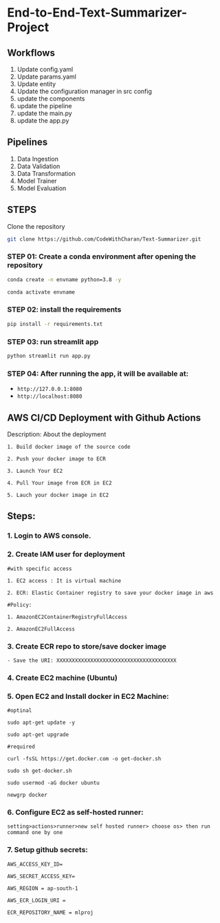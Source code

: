# End-to-End-Text-Summarizer-Project

## Workflows

1. Update config.yaml
2. Update params.yaml
3. Update entity
4. Update the configuration manager in src config
5. update the components
6. update the pipeline
7. update the main.py
8. update the app.py

## Pipelines

1. Data Ingestion
2. Data Validation
3. Data Transformation
4. Model Trainer
5. Model Evaluation

## STEPS

Clone the repository

```bash
git clone https://github.com/CodeWithCharan/Text-Summarizer.git
```
### STEP 01: Create a conda environment after opening the repository

```bash
conda create -n envname python=3.8 -y
```

```bash
conda activate envname
```


### STEP 02: install the requirements
```bash
pip install -r requirements.txt
```

### STEP 03: run streamlit app
```bash
python streamlit run app.py
```

### STEP 04: After running the app, it will be available at:

- `http://127.0.0.1:8080`
- `http://localhost:8080`

## AWS CI/CD Deployment with Github Actions

Description: About the deployment

	1. Build docker image of the source code

	2. Push your docker image to ECR

	3. Launch Your EC2 

	4. Pull Your image from ECR in EC2

	5. Lauch your docker image in EC2
## Steps:

### 1. Login to AWS console.

### 2. Create IAM user for deployment

	#with specific access

	1. EC2 access : It is virtual machine

	2. ECR: Elastic Container registry to save your docker image in aws

	#Policy:

	1. AmazonEC2ContainerRegistryFullAccess

	2. AmazonEC2FullAccess

	
### 3. Create ECR repo to store/save docker image
    - Save the URI: XXXXXXXXXXXXXXXXXXXXXXXXXXXXXXXXXXXXXXX

### 4. Create EC2 machine (Ubuntu) 

### 5. Open EC2 and Install docker in EC2 Machine:
	
	#optinal

	sudo apt-get update -y

	sudo apt-get upgrade
	
	#required

	curl -fsSL https://get.docker.com -o get-docker.sh

	sudo sh get-docker.sh

	sudo usermod -aG docker ubuntu

	newgrp docker
	
### 6. Configure EC2 as self-hosted runner:
    setting>actions>runner>new self hosted runner> choose os> then run command one by one


### 7. Setup github secrets:

    AWS_ACCESS_KEY_ID=

    AWS_SECRET_ACCESS_KEY=

    AWS_REGION = ap-south-1

    AWS_ECR_LOGIN_URI =

    ECR_REPOSITORY_NAME = mlproj